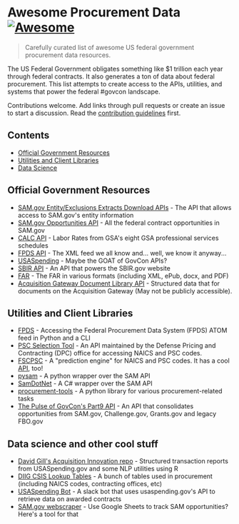 # Awesome Procurement Data [![Awesome](https://awesome.re/badge.svg)](https://awesome.re)

> Carefully curated list of awesome US federal government procurement data resources.

The US Federal Government obligates something like $1 trillion each year through federal contracts. It also generates a ton of data about federal procurement. This list attempts to create access to the APIs, utilities, and systems that power the federal #govcon landscape.

Contributions welcome. Add links through pull requests or create an issue to start a discussion. Read the [contribution guidelines](contributing.md) first.

## Contents

- [Official Government Resources](#official-government-resources)
- [Utilities and Client Libraries](#utilities-and-client-libraries)
- [Data Science](#data-science)

## Official Government Resources

- [SAM.gov Entity/Exclusions Extracts Download APIs](https://open.gsa.gov/api/sam-entity-extracts-api/) - The API that allows access to SAM.gov's entity information
- [SAM.gov Opportunities API](https://open.gsa.gov/api/get-opportunities-public-api/) - All the federal contract opportunities in SAM.gov
- [CALC API](https://open.gsa.gov/api/dx-calc-api/) - Labor Rates from GSA's eight GSA professional services schedules
- [FPDS API](https://www.fpds.gov/wiki/index.php/ATOM_Feed_FAQ) - The XML feed we all know and... well, we know it anyway...
- [USASpending](https://api.usaspending.gov) - Maybe the GOAT of GovCon APIs?
- [SBIR API](https://www.sbir.gov/api/) - An API that powers the SBIR.gov website
- [FAR](https://github.com/GSA/GSA-Acquisition-FAR) - The FAR in various formats (including XML, ePub, docx, and PDF)
- [Acquisition Gateway Document Library API](https://open.gsa.gov/api/ag-api/) - Structured data that for documents on the Acquisition Gateway (May not be publicly accessible).

## Utilities and Client Libraries

- [FPDS](https://github.com/dherincx92/fpds) - Accessing the Federal Procurement Data System (FPDS) ATOM feed in Python and a CLI
- [PSC Selection Tool](https://psctool.us/home) - An API maintained by the Defense Pricing and Contracting (DPC) office for accessing NAICS and PSC codes.
- [FSCPSC](https://www.fscpsc.com/) - A "prediction engine" for NAICS and PSC codes. It has a cool [API](https://api.fscpsc.com/), too!
- [pysam](https://github.com/jpleger/pysam) - A python wrapper over the SAM API
- [SamDotNet](https://github.com/mheadd/SamDotNet) - A C# wrapper over the SAM API
- [procurement-tools](https://github.com/tandemgov/procurement-tools) - A python library for various procurement-related tasks
- [The Pulse of GovCon's Part9 API](https://thepulsegovcon.com/product/part9-api/) - An API that consolidates opportunities from SAM.gov, Challenge.gov, Grants.gov and legacy FBO.gov

## Data science and other cool stuff

- [David Gill's Acquisition Innovation repo](https://github.com/DGill-Procurement/AcquisitionInnovation) - Structured transaction reports from USASpending.gov and some NLP utilities using R
- [DIIG CSIS Lookup Tables](https://github.com/CSISdefense/Lookup-Tables) - A bunch of tables used in procurement (including NAICS codes, contracting offices, etc)
- [USASpending Bot](https://github.com/coforma/usa-spending-bot) - A slack bot that uses usaspending.gov's API to retrieve data on awarded contracts
- [SAM.gov webscraper](https://github.com/jankaltenegger/SAM.gov-Webscraper) - Use Google Sheets to track SAM opportunities? Here's a tool for that
